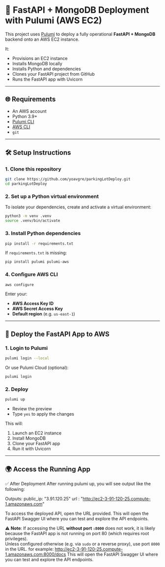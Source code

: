 # 🚀 FastAPI + MongoDB Deployment with Pulumi (AWS EC2)

This project uses [Pulumi](https://www.pulumi.com/) to deploy a fully operational **FastAPI + MongoDB** backend onto an AWS EC2 instance.

It:

* Provisions an EC2 instance
* Installs MongoDB locally
* Installs Python and dependencies
* Clones your FastAPI project from GitHub
* Runs the FastAPI app with Uvicorn

---

## 🌐 Requirements

* An AWS account
* Python 3.9+
* [Pulumi CLI](https://www.pulumi.com/docs/get-started/install/)
* [AWS CLI](https://docs.aws.amazon.com/cli/latest/userguide/install-cliv2.html)
* `git`

---

## 🛠 Setup Instructions

### 1. Clone this repository

```bash
git clone https://github.com/yoavgre/parkingLotDeploy.git
cd parkingLotDeploy
```

### 2. Set up a Python virtual environment

To isolate your dependencies, create and activate a virtual environment:

```bash
python3 -m venv .venv
source .venv/bin/activate
```

### 3. Install Python dependencies

```bash
pip install -r requirements.txt
```

If `requirements.txt` is missing:

```bash
pip install pulumi pulumi-aws
```

### 4. Configure AWS CLI

```bash
aws configure
```

Enter your:

* **AWS Access Key ID**
* **AWS Secret Access Key**
* **Default region** (e.g. `us-east-1`)

---

## 🚀 Deploy the FastAPI App to AWS

### 1. Login to Pulumi

```bash
pulumi login --local
```

Or use Pulumi Cloud (optional):

```bash
pulumi login
```

### 2. Deploy

```bash
pulumi up
```

* Review the preview
* Type `yes` to apply the changes

This will:

1. Launch an EC2 instance
2. Install MongoDB
3. Clone your FastAPI app
4. Run it with Uvicorn

---

## 🌍 Access the Running App

✅ After Deployment
After running pulumi up, you will see output like the following:

Outputs:
    public_ip: "3.91.120.25"
    url      : "http://ec2-3-91-120-25.compute-1.amazonaws.com"

To access the deployed API, open the URL provided.
This will open the FastAPI Swagger UI where you can test and explore the API endpoints.

⚠️ **Note**: If accessing the URL **without port `:8000`** does not work, it is likely because the FastAPI app is not running on port 80 (which requires root privileges).  
Unless configured otherwise (e.g. via `sudo` or a reverse proxy), use port `8000` in the URL.
for example:
http://ec2-3-91-120-25.compute-1.amazonaws.com:8000/docs
This will open the FastAPI Swagger UI where you can test and explore the API endpoints.
